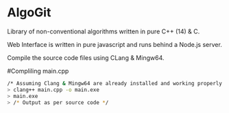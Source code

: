 # AlgoGit
Library of non-conventional algorithms written in pure C++ (14) & C.

Web Interface is written in pure javascript and runs behind a Node.js server. 

Compile the source code files using CLang & Mingw64.


#Compliling main.cpp
```bash
/* Assuming Clang & Mingw64 are already installed and working properly */ 
> clang++ main.cpp -o main.exe
> main.exe
> /* Output as per source code */
```
